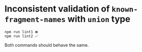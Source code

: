 # Inconsistent validation of `known-fragment-names` with `union` type

```
npm run lint1 ❌
npm run lint2 ✅
```

Both commands should behave the same.

